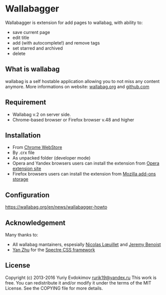 # Wallabagger

Wallabagger is extension for add pages to wallabag, with ability to:

- save current page
- edit title
- add (with autocomplete!) and remove tags
- set starred and  archived
- delete

## What is wallabag

wallabag is a self hostable application allowing you to not miss any content anymore.
More informations on website: [wallabag.org](https://wallabag.org) and [github.com](https://github.com/wallabag/wallabag)

## Requirement

- Wallabag v.2 on server side.
- Chrome-based browser or Firefox browser v.48 and higher

## Installation

- From [Chrome WebStore](https://chrome.google.com/webstore/detail/wallabagger/gbmgphmejlcoihgedabhgjdkcahacjlj)
- By .crx file
- As unpacked folder (developer mode)
- Opera and Yandex browsers users can install the extension from [Opera extension site](https://addons.opera.com/ru/extensions/details/wallabagger/)
- Firefox browsers users can install the extension from [Mozilla add-ons storage](https://addons.mozilla.org/en-US/firefox/addon/wallabagger/)

## Configuration
https://wallabag.org/en/news/wallabagger-howto

## Acknowledgement

Many thanks to:

- All wallabag mantainers, espesially [Nicolas Lœuillet](https://github.com/nicosomb) and [Jeremy Benoist](https://github.com/j0k3r)
- [Yan Zhu](https://github.com/picturepan2) for the [Spectre CSS framework](https://github.com/picturepan2/spectre)

## License

Copyright (c) 2013-2016 Yuriy Evdokimov <rurik19@yandex.ru>
This work is free. You can redistribute it and/or modify it under the
terms of the MIT License. See the COPYING file for more details.
